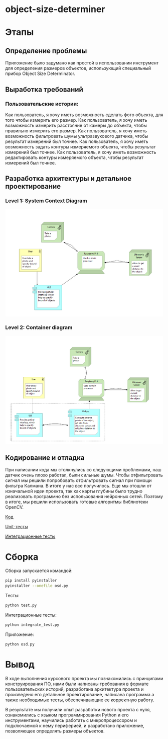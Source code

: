 # object-size-determiner

# Этапы
## Определение проблемы
Приложение было задумано как простой в использовании инструмент для определения размеров объектов, использующий специальный прибор Object Size Determinator.

## Выработка требований

### Пользовательские истории:

Как пользователь, я хочу иметь возможность сделать фото объекта, для того чтобы измерить его размер.
Как пользователь, я хочу иметь возможность измерить расстояние от камеры до объекта, чтобы правильно измерить его размер.
Как пользователь, я хочу иметь возможность фильтровать шумы ультразвукового датчика, чтобы результат измерений был точнее.
Как пользователь, я хочу иметь возможность задать контуры измеряемого объекта, чтобы результат измерений был точнее.
Как пользователь, я хочу иметь возможность редактировать контуры измеряемого объекта, чтобы результат измерений был точнее.
## Разработка архитектуры и детальное проектирование
### Level 1: System Context Diagram
![alt text](images/level1.png)

### Level 2: Container diagram
![alt text](images/level2.png)


## Кодирование и отладка
При написании кода мы столкнулись со следующими проблемами, наш датчик очень плохо работал, были сильные шумы. Чтобы отфильтровать сигнал мы решили попробовать отфильтровать сигнал при помощи фильтра Калмана. В итоге у нас все получилось.
Еще мы отошли от изначальной идеи проекта, так как карты глубины было трудно реализовать программно без использования нейронных сетей. Поэтому в итоге, мы решили использовать готовые алгоритмы библиотеки OpenCV.

[Код](github.com/somn117/object-size-determiner/osd.py/)

[Unit-тесты](github.com/somn117/test.py/)

[Интеграционные тесты](github.com/somn117/integrate_tests.py/ )

# Сборка 
Сборка запускается командой:
```sh
pip install pyinstaller 
pyinstaller --onefile osd.py
```
Тесты:
```sh
python test.py
```
Интеграционные тесты:
```sh
python integrate_test.py
```
Приложение:
```sh
python osd.py
```

# Вывод
В ходе выполнения курсового проекта мы познакомились с принципами конструирования ПО, нами были написаны требования в формате пользовательских историй, разработана архитектура проекта и произведено его детальное проектирование, написана программа а также необходимые тесты, обеспечивающие ее корректную работу. 

В результате мы получили опыт разработки нового проекта с нуля, ознакомились с языком программирования Python и его инструментами, научились работать с микропроцессором и подключаемой к нему периферией, и разработано приложение, позволяющее определять размеры объектов.

